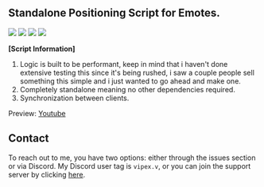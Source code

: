 ## Standalone Positioning Script for Emotes.

![](https://img.shields.io/github/downloads/vipexv/v-positioning/total?logo=github)
![](https://img.shields.io/github/downloads/vipexv/v-positioning/latest/total?logo=github)
![](https://img.shields.io/github/contributors/vipexv/v-positioning?logo=github)
![](https://img.shields.io/github/v/release/vipexv/v-positioning?logo=github) 

**[Script Information]**

1. Logic is built to be performant, keep in mind that i haven't done extensive testing this since it's being rushed, i saw a couple people sell something this simple and i just wanted to go ahead and make one.
2. Completely standalone meaning no other dependencies required.
3. Synchronization between clients.

Preview: [Youtube](https://youtu.be/DYUhILdh-as)

## Contact

To reach out to me, you have two options: either through the issues section or via Discord. My Discord user tag is `vipex.v`, or you can join the support server by clicking [here](https://discord.gg/QZgyyBkUkp).
